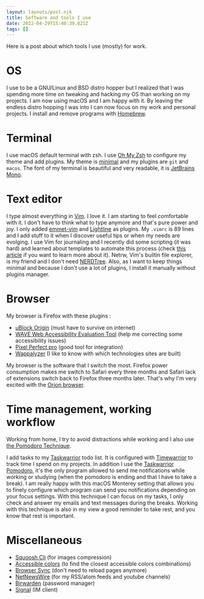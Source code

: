 ```yaml
---
layout: layouts/post.njk
title: Software and tools I use
date: 2022-04-29T15:40:39.821Z
tags: []
---
```

Here is a post about which tools I use (mostly) for work.

# OS

I use to be a GNU/Linux and BSD distro hopper but I realized that I was spending more time on tweaking and hacking my OS than working on my projects. I am now using macOS and I am happy with it. By leaving the endless distro hopping I was into I can now focus on my work and personal projects.
I install and remove programs with [Homebrew](https://brew.sh/).

# Terminal

I use macOS default terminal with zsh.
I use [Oh My Zsh](https://ohmyz.sh/) to configure my theme and add plugins. My theme is [minimal](https://github.com/ohmyzsh/ohmyzsh/blob/master/themes/minimal.zsh-theme) and my plugins are `git` and `macos`. 
The font of my terminal is beautiful and very readable, it is [JetBrains Mono](https://www.jetbrains.com/lp/mono/).

# Text editor

I type almost everything in [Vim](ttps://www.vim.org). I love it. I am starting to feel comfortable with it. I don't have to think what to type anymore and that's pure power and joy. 
I only added [emmet-vim](https://github.com/mattn/emmet-vim) and [Lightline](https://github.com/itchyny/lightline.vim) as plugins.
My `.vimrc` is 89 lines and I add stuff to it when I discover useful tips or when my needs are evolging. I use Vim for journaling and I recently did some scripting (it was hard) and learned about templates to automate this process (check [this article](https://danishpraka.sh/2020/02/23/journaling-in-vim.html) if you want to learn more about it).
Netrw, Vim's builtin file explorer, is my friend and I don't need [NERDTree](https://github.com/preservim/nerdtree). Also, as I want to keep things minimal and because I don't use a lot of plugins, I install it manually without plugins manager. 

# Browser

My browser is Firefox with these plugins :

* [uBlock Origin](https://ublockorigin.com/) (must have to survive on internet)
* [WAVE Web Accessibility Evaluation Tool](https://wave.webaim.org/) (help me correcting some accessibility issues)
* [Pixel Perfect pro](https://addons.mozilla.org/en-US/firefox/addon/pixel-perfect-pro/) (good tool for integration)
* [Wappalyzer](https://www.wappalyzer.com/) (I like to know with which technologies sites are built)

My browser is the software that I switch the most. Firefox power consumption makes me switch to Safari every three months and Safari lack of extensions switch back to Firefox three months later. That's why I'm very excited with the [Orion browser](https://browser.kagi.com/).

# Time management, working workflow

Working from home, I try to avoid distractions while working and I also use [the Pomodoro Technique](https://en.wikipedia.org/wiki/Pomodoro_Technique).

I add tasks to my [Taskwarrior](https://taskwarrior.org/) todo list. It is configured with [Timewarrior](https://timewarrior.net/) to track time I spend on my projects. In addition I use the [Taskwarrior Pomodoro](https://github.com/coddingtonbear/taskwarrior-pomodoro), it's the only program allowed to send me notifications while working or studying (when the pomodoro is ending and that I have to take a break). I am really happy with this macOS Monterey setting that allows you to finely configure which program can send you notifications depending on your focus settings. With this technique I can focus on my tasks, I only check and answer my emails and text messages during the breaks. Working with this technique is also in my view a good reminder to take rest, and you know that rest is important.

# Miscellaneous

* [Squoosh Cli](https://github.com/GoogleChromeLabs/squoosh/tree/dev/cli) (for images compression)
* [Accessible colors](https://accessible-colors.com/) (to find the closest accessible colors combinations)
* [Browser Sync](https://browsersync.io/) (don't need to reload pages anymore)
* [NetNewsWire](https://netnewswire.com/) (for my RSS/atom feeds and youtube channels)
* [Birwarden](https://bitwarden.com/) (password manager)
* [Signal](https://www.signal.org/) (IM client)